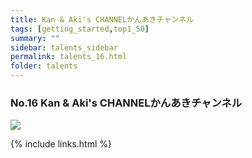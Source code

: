 ```yaml
---
title: Kan & Aki's CHANNELかんあきチャンネル
tags: [getting_started,top1_50]
summary: ""
sidebar: talents_sidebar
permalink: talents_16.html
folder: talents
---
```



### No.16 Kan & Aki's CHANNELかんあきチャンネル

![](https://yt3.ggpht.com/ytc/AKedOLQhOYWxYk1lTqSlyAKvmZOAJt4_IzMYs767GDzwGw=s176-c-k-c0x00ffffff-no-rj)







{% include links.html %}
